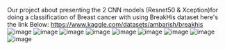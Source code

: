 Our project about presenting the 2 CNN models (Resnet50 & Xception)for doing a classification of Breast cancer with using BreakHis dataset 
here's the link Below:
https://www.kaggle.com/datasets/ambarish/breakhis
![image](https://github.com/ghennani/Breast-Cancer-Classification/assets/106477949/aa749c3f-652e-43ec-811f-dabe4f6bad0e)
![image](https://github.com/ghennani/Breast-Cancer-Classification/assets/106477949/76c2c783-2387-4779-8b49-3b97d735e001)
![image](https://github.com/ghennani/Breast-Cancer-Classification/assets/106477949/f442371e-45b1-4a68-a8a3-165814997e21)
![image](https://github.com/ghennani/Breast-Cancer-Classification/assets/106477949/8e45c199-73f1-4b28-bd9d-31a096382c5b)
![image](https://github.com/ghennani/Breast-Cancer-Classification/assets/106477949/4f3988eb-8898-4267-aba8-319e279280c1)
![image](https://github.com/ghennani/Breast-Cancer-Classification/assets/106477949/ce46a923-0320-476c-8d04-51729af99b9c)
![image](https://github.com/ghennani/Breast-Cancer-Classification/assets/106477949/13ab7f0c-aaf1-4f72-bb5c-9153ac074f01)
![image](https://github.com/ghennani/Breast-Cancer-Classification/assets/106477949/0f0899c6-ef08-4dc4-9bff-faeaca56eaae)
![image](https://github.com/ghennani/Breast-Cancer-Classification/assets/106477949/bae5afc4-423a-4f5e-a58e-c00602538a45)





